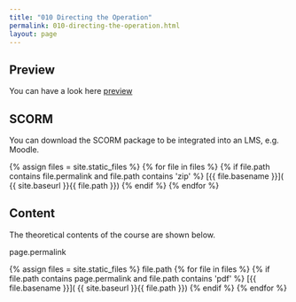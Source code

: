 ```yaml
---
title: "010 Directing the Operation"
permalink: 010-directing-the-operation.html
layout: page
---
```


## Preview
You can have a look here
[preview]( 000-operation-management/010-directing-the-operation/preview/index.html )

## SCORM
You can download the SCORM package to be integrated into an LMS, e.g. Moodle.

{% assign files = site.static_files  %}
{% for file in files   %}
{% if file.path contains file.permalink and file.path contains  'zip' %}
[{{ file.basename }}]( {{  site.baseurl }}{{ file.path }})
{% endif %}
{% endfor %}


## Content
The theoretical contents of the course are shown below.

page.permalink

{% assign files = site.static_files  %}
file.path 
{% for file in files   %}
{% if file.path contains page.permalink and file.path contains  'pdf' %}
[{{ file.basename }}]( {{  site.baseurl }}{{ file.path }})
{% endif %}
{% endfor %}





